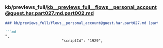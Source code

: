 ### kb/previews_full/kb__previews_full__flows__personal_account@guest.har.part027.md.part002.md

```md
### kb/previews_full/flows__personal_account@guest.har.part027.md (part 002)

```md
",
                          "scriptId": "1929",
       
```

```

```
